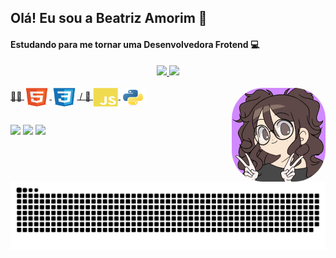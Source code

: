 ## Olá! Eu sou a Beatriz Amorim 👋 </h2>
<h4>Estudando para me tornar uma Desenvolvedora Frotend 💻</h4>

  
<div align="center">
  <a href="https://github.com/beatrizamorinn">
  <img height="180em" src="https://github-readme-stats.vercel.app/api?username=beatrizamorinn&show_icons=true&theme=synthwave&include_all_commits=true&count_private=true"/>
  <img height="180em" src="https://github-readme-stats.vercel.app/api/top-langs/?username=beatrizamorinn&layout=compact&langs_count=7&theme=synthwave"/>
</div>
  
 
<div style="display: inline_block"><br>
👩‍💻
 <img align="center" alt="Bia-HTML" height="30" width="40" src="https://raw.githubusercontent.com/devicons/devicon/master/icons/html5/html5-original.svg">
  <img align="center" alt="Bia-CSS" height="30" width="40" src="https://raw.githubusercontent.com/devicons/devicon/master/icons/css3/css3-original.svg">
  / 
📖
  <img align="center" alt="Bia-Js" height="30" width="40" src="https://raw.githubusercontent.com/devicons/devicon/master/icons/javascript/javascript-plain.svg">
  <img align="center" alt="Bia-Python" height="30" width="40" src="https://raw.githubusercontent.com/devicons/devicon/master/icons/python/python-original.svg">
  <img align="right" alt="Bia-pic" height="150" style="border-radius:50px;" src="img.png">

</div>  
  
  ##
 
<div> 
  <a href="https://www.instagram.com/beatrizamorinn/" target="_blank"><img src="https://img.shields.io/badge/-Instagram-%23E4405F?style=for-the-badge&logo=instagram&logoColor=white" target="_blank"></a>
  <a href = "bia_amorinn2@hotmail.com"><img src="https://img.shields.io/badge/-Gmail-%23333?style=for-the-badge&logo=gmail&logoColor=white" target="_blank"></a>
  <a href="https://www.linkedin.com/in/beatrizamorinn/" target="_blank"><img src="https://img.shields.io/badge/-LinkedIn-%230077B5?style=for-the-badge&logo=linkedin&logoColor=white" target="_blank"></a> 
 
  ![Snake animation](https://github.com/beatrizamorinn/beatrizamorinn/blob/output/github-contribution-grid-snake.svg)
 
</div>

